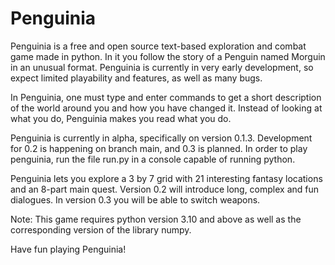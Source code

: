 # Penguinia

Penguinia is a free and open source text-based exploration and combat game made in python. In it you follow the story of a Penguin named Morguin in an unusual format. Penguinia is currently in very early development, so expect limited playability and features, as well as many bugs.

In Penguinia, one must type and enter commands to get a short description of the world around you and how you have changed it. Instead of looking at what you do, Penguinia makes you read what you do.

Penguinia is currently in alpha, specifically on version 0.1.3. Development for 0.2 is happening on branch main, and 0.3 is planned. In order to play penguinia, run the file run.py in a console capable of running python.

Penguinia lets you explore a 3 by 7 grid with 21 interesting fantasy locations and an 8-part main quest. Version 0.2 will introduce long, complex and fun dialogues. In version 0.3 you will be able to switch weapons.

Note: This game requires python version 3.10 and above as well as the corresponding version of the library numpy.

Have fun playing Penguinia!
